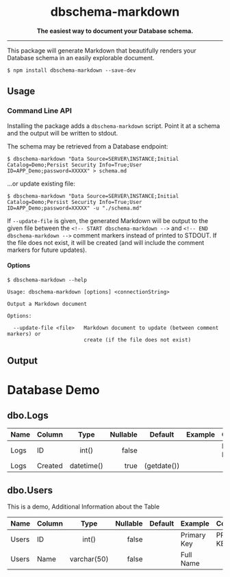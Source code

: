 <div align="center">

# dbschema-markdown

**The easiest way to document your Database schema.**


</div>

---

This package will generate Markdown that beautifully renders your Database schema
in an easily explorable document.


```console
$ npm install dbschema-markdown --save-dev
```

## Usage

### Command Line API

Installing the package adds a `dbschema-markdown` script. Point it at a schema
and the output will be written to stdout.

The schema may be retrieved from a Database endpoint:

```console
$ dbschema-markdown "Data Source=SERVER\INSTANCE;Initial Catalog=Demo;Persist Security Info=True;User ID=APP_Demo;password=XXXXX" > schema.md
```

…or update existing file:

```console
$ dbschema-markdown "Data Source=SERVER\INSTANCE;Initial Catalog=Demo;Persist Security Info=True;User ID=APP_Demo;password=XXXXX" -u "./schema.md"
```

If `--update-file` is given, the generated Markdown will be output to the given
file between the `<!-- START dbschema-markdown -->` and `<!-- END dbschema-markdown -->`
comment markers instead of printed to STDOUT. If the file does not exist, it
will be created (and will include the comment markers for future updates).

#### Options

```console
$ dbschema-markdown --help

Usage: dbschema-markdown [options] <connectionString>

Output a Markdown document 

Options:

  --update-file <file>   Markdown document to update (between comment markers) or
                         create (if the file does not exist)
```


## Output


<!-- START dbSchema-markdown -->

# Database **Demo**

## dbo.Logs
      
| Name | Column | Type | Nullable | Default | Example | Comments    |
|------|--------|:------------:|---------:|---------|---------|-------------|
| Logs | ID  | int() | false |  |  | PRIMARY KEY |
| Logs | Created  | datetime() | true | (getdate()) |  |  |
## dbo.Users
This is a demo, Additional Information about the Table 

| Name | Column | Type | Nullable | Default | Example | Comments    |
|------|--------|:------------:|---------:|---------|---------|-------------|
| Users | ID  | int() | false |  | Primary Key | PRIMARY KEY |
| Users | Name  | varchar(50) | false |  | Full Name |  |

<!-- END dbSchema-markdown -->


[example]: https://github.com/exogen/graphbrainz/blob/master/docs/types.md
[graphbrainz]: https://github.com/exogen/graphbrainz
